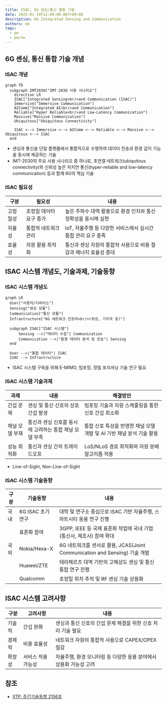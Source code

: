 ```yaml
---
title: ISAC, 6G 센싱/통신 통합 기술
date: 2025-01-19T12:09:09.067+09:00
description: 6G Integrated Sensing and Communication
authors: me
tags:
  - pe
  - pe/nw
---
```


## 6G 센싱, 통신 통합 기술 개념

### ISAC 개념

```mermaid
graph TD
  subgraph IMT2030["IMT-2030 사용 시나리오"]
    direction LR
    ISAC["Integrated Sensing<br/>and Communication (ISAC)"]
    Immersive["Immersive Communication"]
    AIComm["Integrated AI<br/>and Communication"]
    Reliable["Hyper Reliable<br/>and Low-Latency Communication"]
    Massive["Massive Communication"]
    Ubiquitous["Ubiquitous Connectivity"]

    ISAC <--> Immersive <--> AIComm <--> Reliable <--> Massive <--> Ubiquitous <--> ISAC
  end
```

- 센싱과 통신을 단일 플랫폼에서 통합적으로 수행하여 데이터 전송과 환경 감지 기능을 동시에 제공하는 기술
- IMT-2030의 주요 사용 시나리오 중 하나로, 초연결 네트워크(ubiquitous connectivity)와 신뢰성 높은 저지연 통신(hyper-reliable and low-latency communication) 등과 함께 6G의 핵심 기술

### ISAC 필요성

| 구분 | 필요성 | 내용 |
| --- | --- | --- |
| 고정밀성 | 초정밀 데이터 요구 증가 | 높은 주파수 대역 활용으로 환경 인지와 통신 정확성을 동시에 실현 |
| 자율성 | 통합적 네트워크 관리 | IoT, 자율주행 등 다양한 서비스에서 실시간 통합 관리 요구 충족 |
| 효율성 | 자원 활용 최적화 | 통신과 센싱 자원의 통합적 사용으로 비용 절감과 에너지 효율성 증대 |

## ISAC 시스템 개념도, 기술과제, 기술동향

### ISAC 시스템 개념도

```mermaid
graph LR
  User["사용자/디바이스"]
  Sensing["센싱 모듈"]
  Communication["통신 모듈"]
  Infrastructure["6G 네트워크 인프라<br/>(위성, 기지국 등)"]

  subgraph ISAC["ISAC 시스템"]
      Sensing -->|"데이터 수집"| Communication
      Communication -->|"환경 데이터 분석 및 전송"| Sensing
  end

  User -->|"통합 데이터"| ISAC
  ISAC --> Infrastructure
```

- ISAC 시스템 구축을 위해 E-MIMO, 빔포밍, 정밀 포지셔닝 기술 연구 필요

### ISAC 시스템 기술과제

| 과제 | 내용 | 해결방안 |
| --- | --- | --- |
| 간섭 문제 | 센싱 및 통신 신호의 상호 간섭 발생 | 빔포밍 기술과 자원 스케줄링을 통한 신호 간섭 최소화 |
| 채널 모델 부재 | 통신과 센싱 신호를 동시에 고려하는 통합 채널 모델 부족 | 통합 신호 특성을 반영한 채널 모델 개발 및 AI 기반 채널 분석 기술 활용 |
| 성능 최적화 | 통신과 센싱 간의 트레이드오프 | LoS/NLoS 경로 최적화와 자원 분배 알고리즘 적용 |

- Line-of-Sight, Non-Line-of-Sight

### ISAC 시스템 기술동향

| 구분 | 기술동향 | 내용 |
| --- | --- | --- |
| 국내 | 6G ISAC 초기 연구 | 대학 및 연구소 중심으로 ISAC 기반 자율주행, 스마트시티 응용 연구 진행 |
| | 표준화 참여 | 3GPP, IEEE 등 국제 표준화 작업에 국내 기업(통신사, 제조사) 참여 확대 |
| 국외 | Nokia/Hexa-X | 6G 네트워크를 센서로 활용, JCAS(Joint Communication and Sensing) 기술 개발 |
| | Huawei/ZTE | 테라헤르츠 대역 기반의 고해상도 센싱 및 통신 통합 연구 진행 |
| | Qualcomm | 초정밀 위치 추적 및 RF 센싱 기술 상용화 |

## ISAC 시스템 고려사항

| 구분 | 고려사항 | 내용 |
| --- | --- | --- |
| 기술적 | 간섭 완화 |센싱과 통신 신호의 간섭 문제 해결을 위한 신호 처리 기술 필요 |
| 경제적 | 비용 효율성 | 네트워크 자원의 통합적 사용으로 CAPEX/OPEX 절감 |
| 확장성 | 서비스 적용 가능성 | 자율주행, 환경 모니터링 등 다양한 응용 분야에서 상용화 가능성 고려 |

## 참조

- [IITP: 주간기술동향 2156호](https://iitp.kr/kr/1/knowledge/periodicalViewA.it?searClassCode=B_ITA_01&masterCode=publication&identifier=1341)

